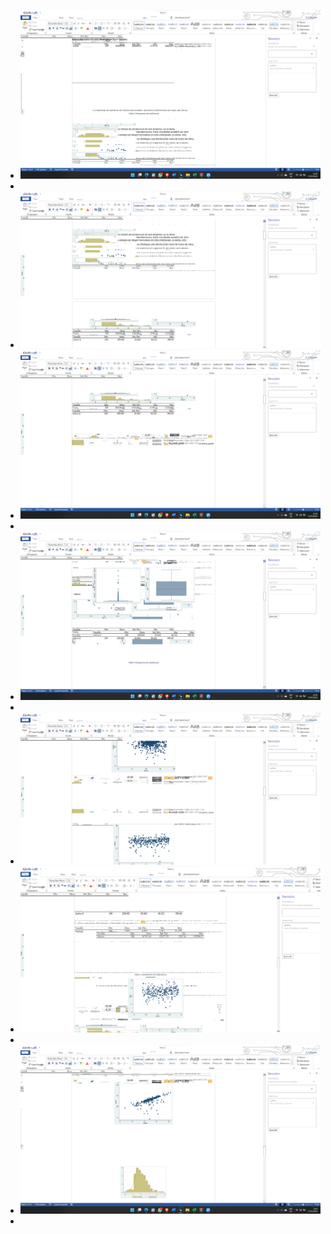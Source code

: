 - ![image.png](../assets/image_1643341235700_0.png)
-
- ![image.png](../assets/image_1643341243326_0.png)
- ![image.png](../assets/image_1643341252502_0.png)
-
- ![image.png](../assets/image_1643341261699_0.png)
-
- ![image.png](../assets/image_1643341271606_0.png)
- ![image.png](../assets/image_1643341280804_0.png)
-
- ![image.png](../assets/image_1643341288599_0.png)
-
